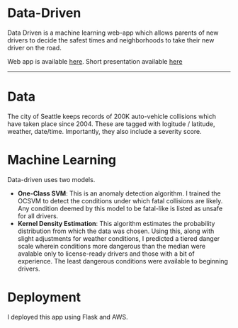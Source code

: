 # Data-Driven

Data Driven is a machine learning web-app which allows parents of new drivers to decide the safest times and neighborhoods to take their new driver on the road.

Web app is available [here](http://bit.ly/insight_dd). Short presentation available [here](http://bit.ly/insight_ddd)

----

# Data

The city of Seattle keeps records of 200K auto-vehicle collisions which have taken place since 2004. These are tagged with logitude / latitude, weather, date/time. Importantly, they also include a severity score.

# Machine Learning

Data-driven uses two models.
  - **One-Class SVM**: This is an anomaly detection algorithm. I trained the OCSVM to detect the conditions under which fatal collisions are likely. Any condition deemed by this model to be fatal-like is listed as unsafe for all drivers.
  - **Kernel Density Estimation**: This algorithm estimates the probability distribution from which the data was chosen. Using this, along with slight adjustments for weather conditions, I predicted a tiered danger scale wherein conditions more dangerous than the median were avalable only to license-ready drivers and those with a bit of experience. The least dangerous conditions were available to beginning drivers.
  
  # Deployment
  
  I deployed this app using Flask and AWS.
